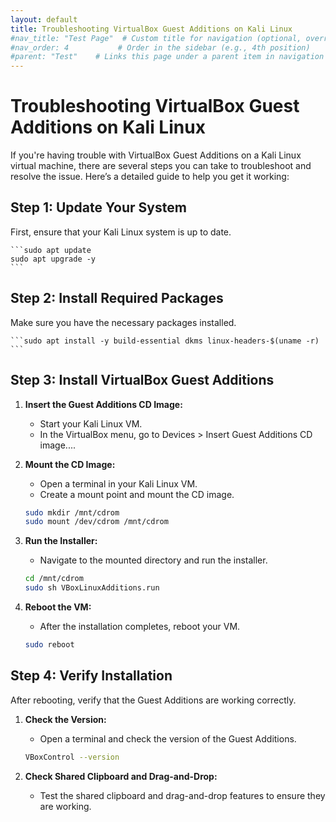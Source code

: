 ```yaml
---
layout: default
title: Troubleshooting VirtualBox Guest Additions on Kali Linux
#nav_title: "Test Page"  # Custom title for navigation (optional, overrides 'title')
#nav_order: 4           # Order in the sidebar (e.g., 4th position)
#parent: "Test"    # Links this page under a parent item in navigation
---
```


# Troubleshooting VirtualBox Guest Additions on Kali Linux

If you're having trouble with VirtualBox Guest Additions on a Kali Linux virtual machine, there are several steps you can take to troubleshoot and resolve the issue. Here’s a detailed guide to help you get it working:

## Step 1: Update Your System

First, ensure that your Kali Linux system is up to date.

    ```sudo apt update
    sudo apt upgrade -y
    ```

## Step 2: Install Required Packages

Make sure you have the necessary packages installed.

    ```sudo apt install -y build-essential dkms linux-headers-$(uname -r)
    ```

## Step 3: Install VirtualBox Guest Additions

1. **Insert the Guest Additions CD Image:**
   - Start your Kali Linux VM.
   - In the VirtualBox menu, go to Devices > Insert Guest Additions CD image....

2. **Mount the CD Image:**
   - Open a terminal in your Kali Linux VM.
   - Create a mount point and mount the CD image.

    ```bash
    sudo mkdir /mnt/cdrom
    sudo mount /dev/cdrom /mnt/cdrom
    ```

3. **Run the Installer:**
   - Navigate to the mounted directory and run the installer.

    ```bash
    cd /mnt/cdrom
    sudo sh VBoxLinuxAdditions.run
    ```

4. **Reboot the VM:**
   - After the installation completes, reboot your VM.

    ```bash
    sudo reboot
    ```

## Step 4: Verify Installation

After rebooting, verify that the Guest Additions are working correctly.

1. **Check the Version:**
   - Open a terminal and check the version of the Guest Additions.

    ```bash
    VBoxControl --version
    ```

2. **Check Shared Clipboard and Drag-and-Drop:**
   - Test the shared clipboard and drag-and-drop features to ensure they are working.
